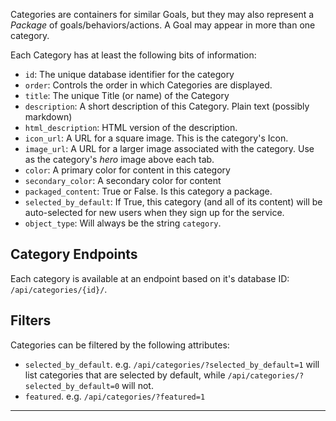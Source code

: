 Categories are containers for similar Goals, but they may also represent a
_Package_ of goals/behaviors/actions. A Goal may appear in more than one category.

Each Category has at least the following bits of information:

* `id`: The unique database identifier for the category
* `order`: Controls the order in which Categories are displayed.
* `title`: The unique Title (or name) of the Category
* `description`: A short description of this Category. Plain text (possibly markdown)
* `html_description`: HTML version of the description.
* `icon_url`: A URL for a square image. This is the category's Icon.
* `image_url`: A URL for a larger image associated with the category. Use as the
  category's _hero_ image above each tab.
* `color`: A primary color for content in this category
* `secondary_color`: A secondary color for content
* `packaged_content`: True or False. Is this category a package.
* `selected_by_default`: If True, this category (and all of its content) will
  be auto-selected for new users when they sign up for the service.
* `object_type`: Will always be the string `category`.

## Category Endpoints

Each category is available at an endpoint based on it's database ID: `/api/categories/{id}/`.


## Filters

Categories can be filtered by the following attributes:

* `selected_by_default`. e.g. `/api/categories/?selected_by_default=1` will
  list categories that are selected by default, while
  `/api/categories/?selected_by_default=0` will not.
* `featured`. e.g. `/api/categories/?featured=1`

----
